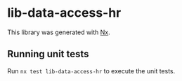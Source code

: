 # lib-data-access-hr

This library was generated with [Nx](https://nx.dev).

## Running unit tests

Run `nx test lib-data-access-hr` to execute the unit tests.
